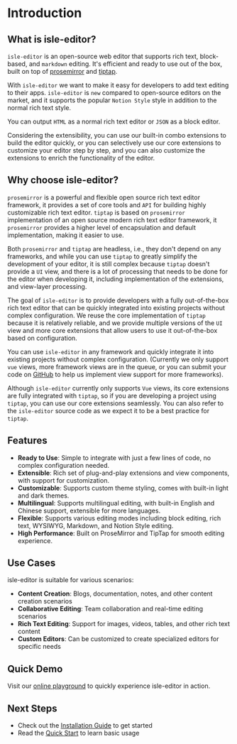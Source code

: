 # Introduction

## What is isle-editor?

`isle-editor` is an open-source web editor that supports rich text, block-based, and `markdown` editing. It's efficient and ready to use out of the box, built on top of [prosemirror](https://github.com/prosemirror) and [tiptap](https://github.com/ueberdosis/tiptap).

With `isle-editor` we want to make it easy for developers to add text editing to their apps. `isle-editor` is `new` compared to open-source editors on the market, and it supports the popular `Notion Style` style in addition to the normal rich text style.

You can output `HTML` as a normal rich text editor or `JSON` as a block editor.

Considering the extensibility, you can use our built-in combo extensions to build the editor quickly, or you can selectively use our core extensions to customize your editor step by step, and you can also customize the extensions to enrich the functionality of the editor.

## Why choose isle-editor?

`prosemirror` is a powerful and flexible open source rich text editor framework, it provides a set of core tools and `API` for building highly customizable rich text editor. `tiptap` is based on `prosemirror` implementation of an open source modern rich text editor framework, it `prosemirror` provides a higher level of encapsulation and default implementation, making it easier to use.

Both `prosemirror` and `tiptap` are headless, i.e., they don't depend on any frameworks, and while you can use `tiptap` to greatly simplify the development of your editor, it is still complex because `tiptap` doesn't provide a `UI` view, and there is a lot of processing that needs to be done for the editor when developing it, including implementation of the extensions, and view-layer processing.

The goal of `isle-editor` is to provide developers with a fully out-of-the-box rich text editor that can be quickly integrated into existing projects without complex configuration. We reuse the core implementation of `tiptap` because it is relatively reliable, and we provide multiple versions of the `UI` view and more core extensions that allow users to use it out-of-the-box based on configuration.

You can use `isle-editor` in any framework and quickly integrate it into existing projects without complex configuration. (Currently we only support `vue` views, more framework views are in the queue, or you can submit your code on [GitHub](https://github.com/isboyjc/isle-editor) to help us implement view support for more frameworks).

Although `isle-editor` currently only supports `Vue` views, its core extensions are fully integrated with `tiptap`, so if you are developing a project using `tiptap`, you can use our core extensions seamlessly. You can also refer to the `isle-editor` source code as we expect it to be a best practice for `tiptap`.

## Features

- **Ready to Use**: Simple to integrate with just a few lines of code, no complex configuration needed.
- **Extensible**: Rich set of plug-and-play extensions and view components, with support for customization.
- **Customizable**: Supports custom theme styling, comes with built-in light and dark themes.
- **Multilingual**: Supports multilingual editing, with built-in English and Chinese support, extensible for more languages.
- **Flexible**: Supports various editing modes including block editing, rich text, WYSIWYG, Markdown, and Notion Style editing.
- **High Performance**: Built on ProseMirror and TipTap for smooth editing experience.

## Use Cases

isle-editor is suitable for various scenarios:

- **Content Creation**: Blogs, documentation, notes, and other content creation scenarios
- **Collaborative Editing**: Team collaboration and real-time editing scenarios
- **Rich Text Editing**: Support for images, videos, tables, and other rich text content
- **Custom Editors**: Can be customized to create specialized editors for specific needs

## Quick Demo

Visit our [online playground](https://playground.islenote.com) to quickly experience isle-editor in action.

## Next Steps

- Check out the [Installation Guide](/guide/installation) to get started
- Read the [Quick Start](/guide/quick-start) to learn basic usage
